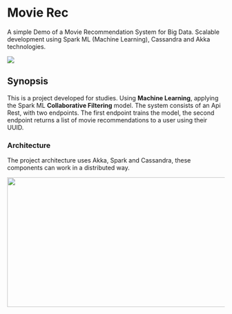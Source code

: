 # Movie Rec

A simple Demo of a Movie Recommendation System for Big Data. Scalable development using Spark ML (Machine Learning), Cassandra and Akka technologies.

![](https://raw.githubusercontent.com/edersoncorbari/movie-rec/master/doc/img/movie-rec.png)

## Synopsis

This is a project developed for studies. Using **Machine Learning**, applying the Spark ML **Collaborative Filtering** model. The system consists of an Api Rest, with two endpoints. The first endpoint trains the model, the second endpoint returns a list of movie recommendations to a user using their UUID.

### Architecture

The project architecture uses Akka, Spark and Cassandra, these components can work in a distributed way.

<img src="https://raw.githubusercontent.com/edersoncorbari/movie-rec/master/doc/img/movie-rec-diagram.png" width="800" height="300">
